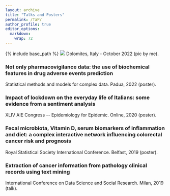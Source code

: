 ```yaml
---
layout: archive
title: "Talks and Posters"
permalink: /TaP/
author_profile: true
editor_options: 
  markdown: 
    wrap: 72
---
```


{% include base_path %} <img src="/images/dolomites.jpeg"/> Dolomites,
Italy - October 2022 (pic by me).

### Not only pharmacovigilance data: the use of biochemical features in drug adverse events prediction

Statistical methods and models for complex data. Padua, 2022 (poster).

### Impact of lockdown on the everyday life of Italians: some evidence from a sentiment analysis

XLIV AIE Congress -- Epidemiology for Epidemic. Online, 2020 (poster).

### Fecal microbiota, Vitamin D, serum biomarkers of inflammation and diet: a complex interactive network influencing colorectal cancer risk and prognosis

Royal Statistical Society International Conference. Belfast, 2019
(poster).

### Extraction of cancer information from pathology clinical records using text mining

International Conference on Data Science and Social Research. Milan,
2019 (talk).
